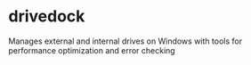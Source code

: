 # drivedock
 Manages external and internal drives on Windows with tools for performance optimization and error checking
